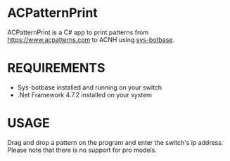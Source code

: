 # ACPatternPrint
ACPatternPrint is a C# app to print patterns from https://www.acpatterns.com to ACNH using [sys-botbase](https://github.com/olliz0r/sys-botbase).
# REQUIREMENTS
 - Sys-botbase installed and running on your switch
 - .Net Framework 4.7.2 installed on your system
# USAGE
Drag and drop a pattern on the program and enter the switch's ip address.
Please note that there is no support for pro models.

